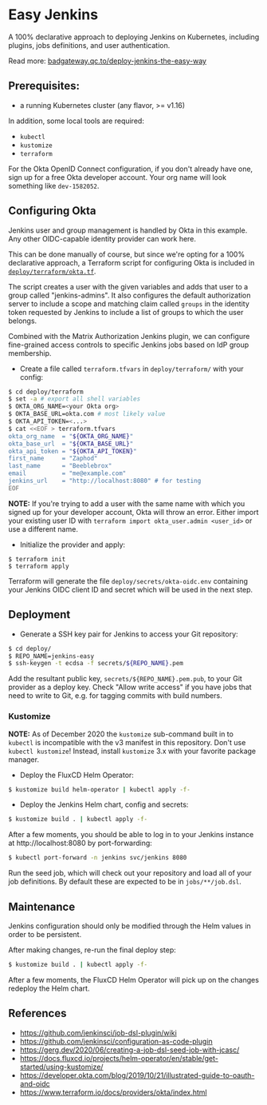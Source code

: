 # Easy Jenkins

A 100% declarative approach to deploying Jenkins on Kubernetes, including plugins, jobs definitions, and user authentication.

Read more: [badgateway.qc.to/deploy-jenkins-the-easy-way](https://badgateway.qc.to/deploy-jenkins-the-easy-way)

## Prerequisites:
- a running Kubernetes cluster (any flavor, >= v1.16)

In addition, some local tools are required:
* `kubectl`
* `kustomize`
* `terraform`

For the Okta OpenID Connect configuration, if you don't already have one, sign up for a free Okta developer account. Your org name will look something like `dev-1582052`.

## Configuring Okta
Jenkins user and group management is handled by Okta in this example. Any other OIDC-capable identity provider can work here.

This can be done manually of course, but since we're opting for a 100% declarative approach,
a Terraform script for configuring Okta is included in [`deploy/terraform/okta.tf`](deploy/terraform/okta.tf). 

The script creates a user with the given variables and adds that user to a group called "jenkins-admins". It also configures the default authorization server to include a scope and matching claim called `groups` in the identity token requested by Jenkins to include a list of groups to which the user belongs.

Combined with the Matrix Authorization Jenkins plugin, we can configure fine-grained access controls to specific Jenkins jobs based on IdP group membership.

- Create a file called `terraform.tfvars` in `deploy/terraform/` with your config:
```sh
$ cd deploy/terraform
$ set -a # export all shell variables
$ OKTA_ORG_NAME=<your Okta org>
$ OKTA_BASE_URL=okta.com # most likely value
$ OKTA_API_TOKEN=<...>
$ cat <<EOF > terraform.tfvars
okta_org_name  = "${OKTA_ORG_NAME}"
okta_base_url  = "${OKTA_BASE_URL}"
okta_api_token = "${OKTA_API_TOKEN}"
first_name     = "Zaphod"
last_name      = "Beeblebrox"
email          = "me@example.com"
jenkins_url    = "http://localhost:8080" # for testing
EOF
```
**NOTE:** If you're trying to add a user with the same name with which you signed up for your developer account, Okta will throw an error. Either import your existing user ID with `terraform import okta_user.admin <user_id>` or use a different name.

- Initialize the provider and apply:
```
$ terraform init
$ terraform apply
```

Terraform will generate the file `deploy/secrets/okta-oidc.env` containing your Jenkins OIDC client ID and secret which will be used in the next step.

## Deployment
- Generate a SSH key pair for Jenkins to access your Git repository:
```sh
$ cd deploy/
$ REPO_NAME=jenkins-easy
$ ssh-keygen -t ecdsa -f secrets/${REPO_NAME}.pem
```
Add the resultant public key, `secrets/${REPO_NAME}.pem.pub`, to your Git provider as a deploy key. Check "Allow write access" if you have jobs that need to write to Git, e.g. for tagging commits with build numbers.



### Kustomize

**NOTE:** As of December 2020 the `kustomize` sub-command built in to `kubectl` is incompatible with the v3 manifest in this repository. Don't use `kubectl kustomize`! Instead, install `kustomize` 3.x with your favorite package manager.

* Deploy the FluxCD Helm Operator:
```sh
$ kustomize build helm-operator | kubectl apply -f-
```

* Deploy the Jenkins Helm chart, config and secrets:
```sh
$ kustomize build . | kubectl apply -f-
```

After a few moments, you should be able to log in to your Jenkins instance at http://localhost:8080 by port-forwarding:
```sh
$ kubectl port-forward -n jenkins svc/jenkins 8080
```

Run the seed job, which will check out your repository and load all of your job definitions. By default these are expected to be in `jobs/**/job.dsl`.

## Maintenance

Jenkins configuration should only be modified through the Helm values in order to be persistent.

After making changes, re-run the final deploy step:
```sh
$ kustomize build . | kubectl apply -f-
```

After a few moments, the FluxCD Helm Operator will pick up on the changes redeploy the Helm chart.

## References
* https://github.com/jenkinsci/job-dsl-plugin/wiki
* https://github.com/jenkinsci/configuration-as-code-plugin
* https://gerg.dev/2020/06/creating-a-job-dsl-seed-job-with-jcasc/
* https://docs.fluxcd.io/projects/helm-operator/en/stable/get-started/using-kustomize/
* https://developer.okta.com/blog/2019/10/21/illustrated-guide-to-oauth-and-oidc
* https://www.terraform.io/docs/providers/okta/index.html